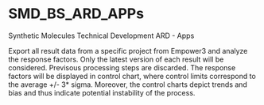 # SMD_BS_ARD_APPs
Synthetic Molecules Technical Development ARD - Apps

Export all result data from a specific project from Empower3 and analyze the response factors. Only the latest version of each result will be considered. Previsous processing steps are discarded. 
The response factors will be displayed in control chart, where control limits correspond to the average +/- 3* sigma. 
Moreover, the control charts depict trends and bias and thus indicate potential instability of the process.
